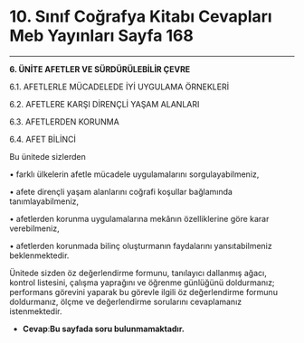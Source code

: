 # 10. Sınıf Coğrafya Kitabı Cevapları Meb Yayınları Sayfa 168

---

**6. ÜNİTE AFETLER VE SÜRDÜRÜLEBİLİR ÇEVRE**

6.1. AFETLERLE MÜCADELEDE İYİ UYGULAMA ÖRNEKLERİ

 6.2. AFETLERE KARŞI DİRENÇLİ YAŞAM ALANLARI

 6.3. AFETLERDEN KORUNMA

 6.4. AFET BİLİNCİ

Bu ünitede sizlerden

 • farklı ülkelerin afetle mücadele uygulamalarını sorgulayabilmeniz,

 • afete dirençli yaşam alanlarını coğrafi koşullar bağlamında tanımlayabilmeniz,

 • afetlerden korunma uygulamalarına mekânın özelliklerine göre karar verebilmeniz,

 • afetlerden korunmada bilinç oluşturmanın faydalarını yansıtabilmeniz beklenmektedir.

Ünitede sizden öz değerlendirme formunu, tanılayıcı dallanmış ağacı, kontrol listesini, çalışma yaprağını ve öğrenme günlüğünü doldurmanız; performans görevini yaparak bu görevle ilgili öz değerlendirme formunu doldurmanız, ölçme ve değerlendirme sorularını cevaplamanız istenmektedir.

-   **Cevap**:**Bu sayfada soru bulunmamaktadır.**
